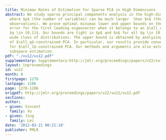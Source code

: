 ```yaml
---
title: Minimax Rates of Estimation for Sparse PCA in High Dimensions
abstract: We study sparse principal components analysis in the high-dimensional setting,
  where $p$ (the number of variables) can be much larger  than $n$ (the number of
  observations). We prove optimal minimax lower and upper bounds on the estimation
  error for the first leading eigenvector when it belongs to an $\ell_q$ ball for
  $q \in [0,1]$. Our bounds are tight in $p$ and $n$ for all $q \in [0, 1]$ over a
  wide class of distributions. The upper bound is obtained by analyzing  the performance
  of $\ell_q$-constrained PCA. In particular, our results provide convergence rates
  for $\ell_1$-constrained PCA. Our methods and arguments are also extendable to multi-dimensional
  subspace estimation.
pdf: "./vu12/vu12.pdf"
supplementary: Supplementary:http://jmlr.org/proceedings/papers/v22/vu12/vu12Supple.pdf
layout: inproceedings
id: vu12
month: 0
firstpage: 1278
lastpage: 1286
page: 1278-1286
origpdf: http://jmlr.org/proceedings/papers/v22/vu12/vu12.pdf
sections: 
author:
- given: Vincent
  family: Vu
- given: Jing
  family: Lei
date: '2012-03-21 00:21:18'
publisher: PMLR
---
```

